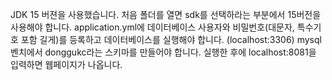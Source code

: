 JDK 15 버젼을 사용했습니다. 처음 폴더를 열면 sdk를 선택하라는 부분에서 15버전을 사용해야 합니다. 
application.yml에 데이터베이스 사용자와 비밀번호(대문자, 특수기호 포함 길게)를 등록하고 데이터베이스를 실행해야 합니다. (localhost:3306)
mysql벤치에서 donggukc라는 스키마를 만들어야 합니다. 
실행한 후에 localhost:8081을 입력하면 웹페이지가 나옵니다. 
